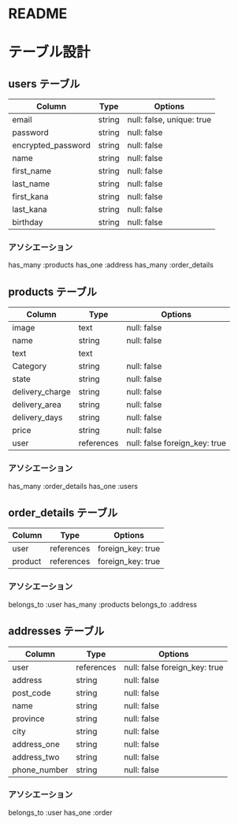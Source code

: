 # README

# テーブル設計

## users テーブル

| Column             | Type   | Options     |
| ------------------ | ------ | ----------- |
| email              | string | null: false, unique: true  |
| password           | string | null: false |
| encrypted_password | string | null: false |
| name               | string | null: false |
| first_name         | string | null: false |
| last_name          | string | null: false |
| first_kana         | string | null: false |
| last_kana          | string | null: false |
| birthday           | string | null: false |

### アソシエーション

has_many :products
has_one :address
has_many :order_details 

## products テーブル

| Column             | Type       | Options     |
| ------------------ | ---------- | ----------- |
| image              | text       | null: false |
| name               | string     | null: false |
| text               | text       |  |
| Category           | string     | null: false |
| state              | string     | null: false |
| delivery_charge    | string     | null: false |
| delivery_area      | string     | null: false |
| delivery_days      | string     | null: false |
| price              | string     | null: false |
| user               | references | null: false foreign_key: true |

### アソシエーション
has_many :order_details
has_one :users

## order_details テーブル

| Column             | Type   | Options     |
| ------------------ | ------ | ----------- |
| user               | references | foreign_key: true |
| product            | references | foreign_key: true |

### アソシエーション
belongs_to :user
has_many :products
belongs_to :address

## addresses テーブル

| Column             | Type   | Options     |
| ------------------ | ------ | ----------- |
| user               | references | null: false foreign_key: true |
| address            | string     | null: false |
| post_code          | string     | null: false |
| name               | string     | null: false |
| province           | string     | null: false |
| city               | string     | null: false |
| address_one        | string     | null: false |
| address_two        | string     | null: false |
| phone_number       | string     | null: false |

### アソシエーション
belongs_to :user
has_one :order
